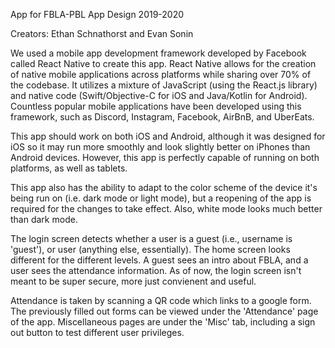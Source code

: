 App for FBLA-PBL App Design 2019-2020

Creators: Ethan Schnathorst and Evan Sonin

We used a mobile app development framework developed by Facebook called React Native to create this app. React Native allows for the creation of native mobile applications across platforms while sharing over 70% of the codebase. It utilizes a mixture of JavaScript (using the React.js library) and native code (Swift/Objective-C for iOS and Java/Kotlin for Android). Countless popular mobile applications have been developed using this framework, such as Discord, Instagram, Facebook, AirBnB, and UberEats.

This app should work on both iOS and Android, although it was designed for iOS so it may run more smoothly and look slightly better on iPhones than Android devices. However, this app is perfectly capable of running on both platforms, as well as tablets.

This app also has the ability to adapt to the color scheme of the device it's being run on (i.e. dark mode or light mode), but a reopening of the app is required for the changes to take effect. Also, white mode looks much better than dark mode.

The login screen detects whether a user is a guest (i.e., username is 'guest'), or user (anything else, essentially). The home screen looks different for the different levels. A guest sees an intro about FBLA, and a user sees the attendance information. As of now, the login screen isn't meant to be super secure, more just convienent and useful.

Attendance is taken by scanning a QR code which links to a google form. The previously filled out forms can be viewed under the 'Attendance' page of the app. Miscellaneous pages are under the 'Misc' tab, including a sign out button to test different user privileges.